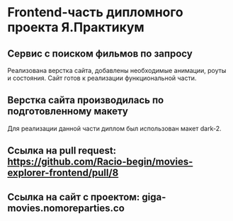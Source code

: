 # Frontend-часть дипломного проекта Я.Практикум

## Сервис с поиском фильмов по запросу
Реализована верстка сайта, добавлены необходимые анимации, роуты и состояния. Сайт готов к реализации функциональной части.


## Верстка сайта производилась по подготовленному макету
Для реализации данной части диплом был использован макет dark-2.

## Ссылка на pull request: https://github.com/Racio-begin/movies-explorer-frontend/pull/8

## Ссылка на сайт с проектом: giga-movies.nomoreparties.co
